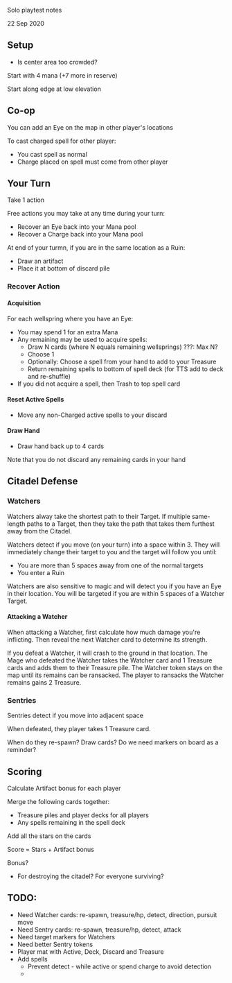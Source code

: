 Solo playtest notes

22 Sep 2020

## Setup

* Is center area too crowded?

Start with 4 mana (+7 more in reserve)

Start along edge at low elevation

## Co-op

You can add an Eye on the map in other player's locations

To cast charged spell for other player:

* You cast spell as normal
* Charge placed on spell must come from other player

## Your Turn

Take 1 action

Free actions you may take at any time during your turn:

* Recover an Eye back into your Mana pool
* Recover a Charge back into your Mana pool

At end of your turmn, if you are in the same location as a Ruin:

* Draw an artifact
* Place it at bottom of discard pile

### Recover Action

#### Acquisition

For each wellspring where you have an Eye:

* You may spend 1 for an extra Mana
* Any remaining may be used to acquire spells:
    * Draw N cards (where N equals remaining wellsprings) ???: Max N?
    * Choose 1
    * Optionally: Choose a spell from your hand to add to your Treasure
    * Return remaining spells to bottom of spell deck (for TTS add to deck and re-shuffle)
* If you did not acquire a spell, then Trash to top spell card

#### Reset Active Spells

* Move any non-Charged active spells to your discard

#### Draw Hand

* Draw hand back up to 4 cards

Note that you do not discard any remaining cards in your hand

## Citadel Defense

### Watchers

Watchers alway take the shortest path to their Target.
If multiple same-length paths to a Target, then they take the path that takes them furthest away from the Citadel.

Watchers detect if you move (on your turn) into a space within 3.
They will immediately change their target to you and the target will follow you until:

* You are more than 5 spaces away from one of the normal targets
* You enter a Ruin

Watchers are also sensitive to magic and will detect you if you have an Eye in their location.
You will be targeted if you are within 5 spaces of a Watcher Target.

#### Attacking a Watcher

When attacking a Watcher, first calculate how much damage you're inflicting.
Then reveal the next Watcher card to determine its strength.

If you defeat a Watcher, it will crash to the ground in that location.
The Mage who defeated the Watcher takes the Watcher card and 1 Treasure cards and adds them to their Treasure pile.
The Watcher token stays on the map until its remains can be ransacked.
The player to ransacks the Watcher remains gains 2 Treasure.

### Sentries

Sentries detect if you move into adjacent space

When defeated, they player takes 1 Treasure card.

When do they re-spawn? Draw cards? Do we need markers on board as a reminder?


## Scoring

Calculate Artifact bonus for each player

Merge the following cards together:

* Treasure piles and player decks for all players
* Any spells remaining in the spell deck

Add all the stars on the cards

Score = Stars + Artifact bonus

Bonus?

* For destroying the citadel? For everyone surviving?

## TODO:

* Need Watcher cards: re-spawn, treasure/hp, detect, direction, pursuit move
* Need Sentry cards: re-spawn, treasure/hp, detect, attack
* Need target markers for Watchers
* Need better Sentry tokens
* Player mat with Active, Deck, Discard and Treasure
* Add spells
    * Prevent detect - while active or spend charge to avoid detection
    * 

